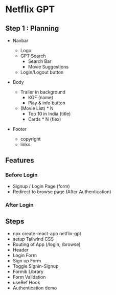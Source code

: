 # Netflix GPT

## Step 1 : Planning

- Navbar

  - Logo
  - GPT Search
    - Search Bar
    - Movie Suggestions
  - Login/Logout button

- Body

  - Trailer in background
    - KGF (name)
    - Play & info button
  - (Movie List) \* N
    - Top 10 in India (title)
    - Cards \* N (flex)

- Footer
  - copyright
  - links

## Features

### Before Login

- Signup / Login Page (form)
- Redirect to browse page (After Authentication)

### After Login

## Steps

- npx create-react-app netflix-gpt
- setup Tailwind CSS
- Routing of App (/login, /browse)
- Header
- Login Form
- Sign up Form
- Toggle Signin-Signup
- Formik Library
- Form Validation
- useRef Hook
- Authentication demo
